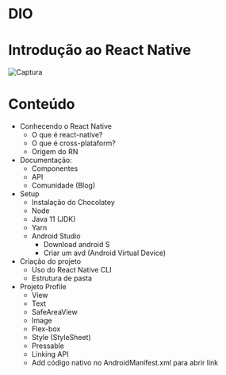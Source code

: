 # DIO
# Introdução ao React Native

![Captura](https://user-images.githubusercontent.com/97718074/172027633-e81931db-70e7-4c94-8640-eeaff4de1fb0.jpg)

# Conteúdo
- Conhecendo o React Native
  - O que é react-native?
  - O que é cross-plataform?
  - Origem do RN
- Documentação:
  - Componentes
  - API
  - Comunidade (Blog)
- Setup
  - Instalação do Chocolatey
  - Node
  - Java 11 (JDK)
  - Yarn
  - Android Studio
     - Download android S
     - Criar um avd (Android Virtual Device)
- Criação do projeto
  - Uso do React Native CLI
  - Estrutura de pasta
- Projeto Profile
  - View
  - Text
  - SafeAreaView
  - Image
  - Flex-box
  - Style (StyleSheet)
  - Pressable
  - Linking API
  - Add código nativo no AndroidManifest.xml para abrir link
